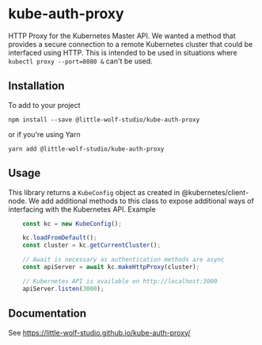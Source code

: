 # kube-auth-proxy

HTTP Proxy for the Kubernetes Master API. We wanted a method that provides a secure connection to a remote Kubernetes cluster that could be interfaced using HTTP. This is intended to be used in situations where `kubectl proxy --port=8080 &` can't be used.

## Installation

To add to your project

```shell
npm install --save @little-wolf-studio/kube-auth-proxy
```

or if you're using Yarn

```shell
yarn add @little-wolf-studio/kube-auth-proxy
```

## Usage

This library returns a `KubeConfig` object as created in @kubernetes/client-node. We add additional methods to this class to expose additional ways of interfacing with the Kubernetes API. Example

```javascript
    const kc = new KubeConfig();

    kc.loadFromDefault();
    const cluster = kc.getCurrentCluster();

    // Await is necessary as authentication methods are async
    const apiServer = await kc.makeHttpProxy(cluster);

    // Kubernetes API is available on http://localhost:3000
    apiServer.listen(3000);

```

## Documentation

See https://little-wolf-studio.github.io/kube-auth-proxy/